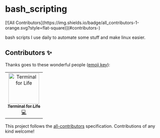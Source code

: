 # bash_scripting
<!-- ALL-CONTRIBUTORS-BADGE:START - Do not remove or modify this section -->[![All Contributors](https://img.shields.io/badge/all_contributors-1-orange.svg?style=flat-square)](#contributors-)<!-- ALL-CONTRIBUTORS-BADGE:END -->

bash scripts I use daily to automate some stuff and make linux easier.
## Contributors ✨

Thanks goes to these wonderful people ([emoji key](https://allcontributors.org/docs/en/emoji-key)):

<!-- ALL-CONTRIBUTORS-LIST:START - Do not remove or modify this section -->
<!-- prettier-ignore-start -->
<!-- markdownlint-disable -->
<table>
  <tr>
    <td align="center"><a href="https://www.youtube.com/channel/UCfp-lNJy4QkIGnaEE6NtDSg"><img src="https://avatars3.githubusercontent.com/u/31768530?v=4" width="100px;" alt="Terminal for Life"/><br /><sub><b>Terminal for Life</b></sub></a><br /><a href="https://github.com/bing0o/bash_scripting/commits?author=terminalforlife" title="Code">💻</a></td>
  </tr>
</table>

<!-- markdownlint-enable -->
<!-- prettier-ignore-end -->
<!-- ALL-CONTRIBUTORS-LIST:END -->

This project follows the [all-contributors](https://github.com/all-contributors/all-contributors) specification. Contributions of any kind welcome!
